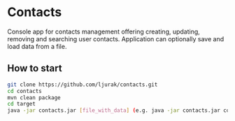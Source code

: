 # Contacts

Console app for contacts management offering creating, updating, removing and searching user contacts.
Application can optionally save and load data from a file.

## How to start

```bash
git clone https://github.com/ljurak/contacts.git
cd contacts
mvn clean package
cd target
java -jar contacts.jar [file_with_data] (e.g. java -jar contacts.jar contacts.db)
```